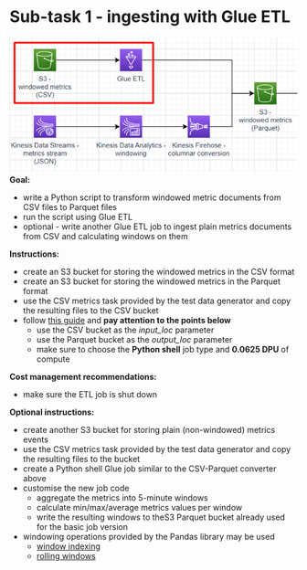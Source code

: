 # Sub-task 1 - ingesting with Glue ETL

![task1](../materials/diagrams/task1-focus.png)
**Goal:**
* write a Python script to transform windowed metric documents from CSV files to Parquet files
* run the script using Glue ETL
* optional - write another Glue ETL job to ingest plain metrics documents from CSV and calculating windows on them

**Instructions:**
* create an S3 bucket for storing the windowed metrics in the CSV format
* create an S3 bucket for storing the windowed metrics in the Parquet format
* use the CSV metrics task provided by the test data generator and copy the resulting files to the CSV bucket
* follow [this guide](https://docs.aws.amazon.com/prescriptive-guidance/latest/patterns/three-aws-glue-etl-job-types-for-converting-data-to-apache-parquet.html) and **pay attention to the points below**
    * use the CSV bucket as the _input_loc_ parameter
    * use the Parquet bucket as the _output_loc_ parameter
    * make sure to choose the **Python shell** job type and **0.0625 DPU** of compute

**Cost management recommendations:**
* make sure the ETL job is shut down

**Optional instructions:**
* create another S3 bucket for storing plain (non-windowed) metrics events
* use the CSV metrics task provided by the test data generator and copy the resulting files to the bucket
* create a Python shell Glue job similar to the CSV-Parquet converter above
* customise the new job code
    * aggregate the metrics into 5-minute windows
    * calculate min/max/average metrics values per window
    * write the resulting windows to theS3 Parquet bucket already used for the basic job version
* windowing operations provided by the Pandas library may be used
    * [window indexing](https://pandas.pydata.org/docs/user_guide/window.html#custom-window-rolling)
    * [rolling windows](https://pandas.pydata.org/docs/user_guide/window.html#rolling-apply)